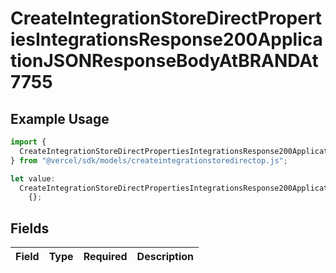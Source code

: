 # CreateIntegrationStoreDirectPropertiesIntegrationsResponse200ApplicationJSONResponseBodyAtBRANDAt7755

## Example Usage

```typescript
import {
  CreateIntegrationStoreDirectPropertiesIntegrationsResponse200ApplicationJSONResponseBodyAtBRANDAt7755,
} from "@vercel/sdk/models/createintegrationstoredirectop.js";

let value:
  CreateIntegrationStoreDirectPropertiesIntegrationsResponse200ApplicationJSONResponseBodyAtBRANDAt7755 =
    {};
```

## Fields

| Field       | Type        | Required    | Description |
| ----------- | ----------- | ----------- | ----------- |
